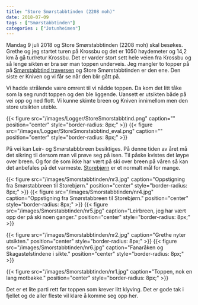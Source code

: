 ```yaml
---
title: "Store Smørstabbtinden (2208 moh)"
date: 2018-07-09
tags : ["Smørstabbtinden"]
categories : ["Jotunheimen"]
---
```

Mandag 9 juli 2018 og Store Smørstabbtinden (2208 moh) skal besøkes. Grethe og jeg startet turen på Krossbu og det er 1050 høydemeter og 14,2 km å gå tur/retur Krossbu. Det er varder stort sett hele veien fra Krossbu og så lenge sikten er bra ser man toppen underveis. Jeg mangler to topper på på [Smørstabbtind traversen](/post/smorstabbtindtraversen/) og Store Smørstabbtinden er den ene.  Den siste er Kniven og vi får se når den blir gått på.

Vi hadde strålende være omrent til vi nådde toppen. Da kom det litt tåke som la seg rundt toppen og den ble liggende. Uansett er utsikten både på vei opp og ned flott. Vi kunne skimte breen og Kniven innimellom men den store utsikten uteble.

{{< figure src="/images/Logger/StoreSmorstabbtind.png" caption="" position="center" style="border-radius: 8px;" >}}
{{< figure src="/images/Logger/StoreSmorstabbtind_eval.png" caption="" position="center" style="border-radius: 8px;" >}}

På vei kan Leir- og Smørstabbbreen besiktiges. På denne tiden av året må det sikring til dersom man vil prøve seg på isen. Til påske kvistes det løype over breen. Og for de som ikke har vært på ski over breen på våren så kan det anbefales på det varmeste. [Storebjørn](/post/storebjorn/) er et normalt mål for mange.

{{< figure src="/images/Smorstabbtinden/nr3.jpg" caption="Oppstigning fra Smørstabbreen til Storebjørn." position="center" style="border-radius: 8px;" >}}
{{< figure src="/images/Smorstabbtinden/nr4.jpg" caption="Oppstigning fra Smørstabbreen til Storebjørn." position="center" style="border-radius: 8px;" >}}
{{< figure src="/images/Smorstabbtinden/nr5.jpg" caption="Leirbreen, jeg har vært opp der på ski noen ganger." position="center" style="border-radius: 8px;" >}}

{{< figure src="/images/Smorstabbtinden/nr2.jpg" caption="Grethe nyter utsikten." position="center" style="border-radius: 8px;" >}}
{{< figure src="/images/Smorstabbtinden/nr6.jpg" caption="Fanaråken og Skagastølstindene i sikte." position="center" style="border-radius: 8px;" >}}

{{< figure src="/images/Smorstabbtinden/nr1.jpg" caption="Toppen, nok en lang motbakke." position="center" style="border-radius: 8px;" >}}

Det er et lite parti rett før toppen som krever litt klyving. Det er gode tak i fjellet og de aller fleste vil klare å komme seg opp her.
